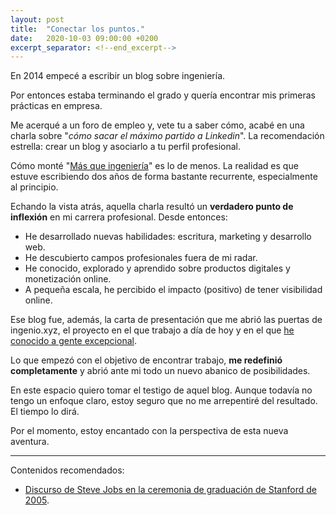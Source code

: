 ```yaml
---
layout: post
title:  "Conectar los puntos."
date:   2020-10-03 09:00:00 +0200
excerpt_separator: <!--end_excerpt-->
---
```


En 2014 empecé a escribir un blog sobre ingeniería.

Por entonces estaba terminando el grado y quería encontrar mis primeras prácticas en empresa.

Me acerqué a un foro de empleo y, vete tu a saber cómo, acabé en una charla sobre "*cómo sacar el máximo partido a Linkedin*". La recomendación estrella: crear un blog y asociarlo a tu perfil profesional.

Cómo monté "[Más que ingeniería](http://masqueingenieria.com/)" es lo de menos. La realidad es que estuve escribiendo dos años de forma bastante recurrente, especialmente al principio.

Echando la vista atrás, aquella charla resultó un **verdadero punto de inflexión** en mi carrera profesional. Desde entonces:

  * He desarrollado nuevas habilidades: escritura, marketing y desarrollo web.
  * He descubierto campos profesionales fuera de mi radar.
  * He conocido, explorado y aprendido sobre productos digitales y monetización online.
  * A pequeña escala, he percibido el impacto (positivo) de tener visibilidad online.

Ese blog fue, además, la carta de presentación que me abrió las puertas de ingenio.xyz, el proyecto en el que trabajo a día de hoy y en el que [he conocido a gente excepcional](https://ingenio.xyz/acerca-de).

Lo que empezó con el objetivo de encontrar trabajo, **me redefinió completamente** y abrió ante mi todo un nuevo abanico de posibilidades.

En este espacio quiero tomar el testigo de aquel blog. Aunque todavía no tengo un enfoque claro, estoy seguro que no me arrepentiré del resultado. El tiempo lo dirá.

Por el momento, estoy encantado con la perspectiva de esta nueva aventura.

---

Contenidos recomendados:
  * [Discurso de Steve Jobs en la ceremonia de graduación de Stanford de 2005](https://www.youtube.com/watch?v=UF8uR6Z6KLc).
